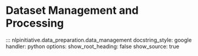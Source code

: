 # Dataset Management and Processing

::: nlpinitiative.data_preparation.data_management
    docstring_style: google
    handler: python
    options:
      show_root_heading: false
      show_source: true